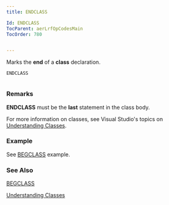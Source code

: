 ```yaml
---
title: ENDCLASS

Id: ENDCLASS
TocParent: aerLrfOpCodesMain
TocOrder: 780


---
```


Marks the **end** of a **class** declaration. 

```
ENDCLASS 
        
```

### Remarks
**ENDCLASS** must be the **last** statement in the class body. 

For more information on classes, see Visual Studio's topics on [Understanding Classes](/manuals/UnderstandingClassesMain.html). 

### Example
See [BEGCLASS](BEGCLASS.html) example.

### See Also
[BEGCLASS](BEGCLASS.html)

[Understanding Classes](/manuals/UnderstandingClassesMain.html) 
